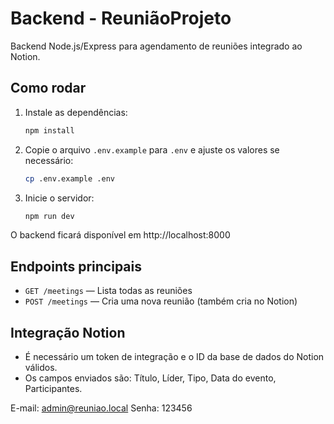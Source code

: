 # Backend - ReuniãoProjeto

Backend Node.js/Express para agendamento de reuniões integrado ao Notion.

## Como rodar

1. Instale as dependências:
   ```bash
   npm install
   ```
2. Copie o arquivo `.env.example` para `.env` e ajuste os valores se necessário:
   ```bash
   cp .env.example .env
   ```
3. Inicie o servidor:
   ```bash
   npm run dev
   ```

O backend ficará disponível em http://localhost:8000

## Endpoints principais

- `GET /meetings` — Lista todas as reuniões
- `POST /meetings` — Cria uma nova reunião (também cria no Notion)

## Integração Notion
- É necessário um token de integração e o ID da base de dados do Notion válidos.
- Os campos enviados são: Título, Líder, Tipo, Data do evento, Participantes.


E-mail: admin@reuniao.local
Senha: 123456
